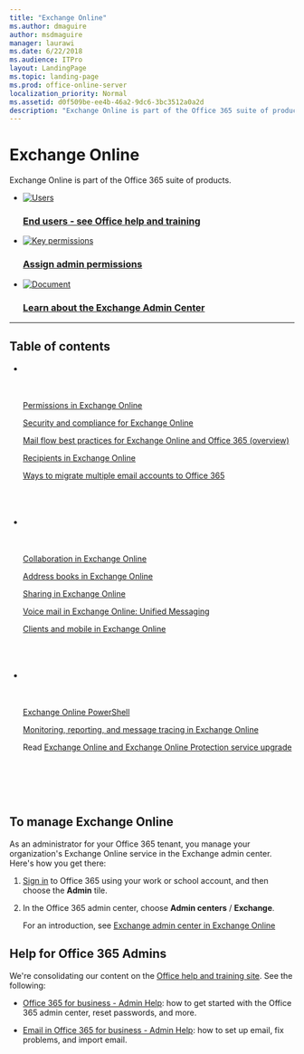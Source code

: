 ```yaml
---
title: "Exchange Online"
ms.author: dmaguire
author: msdmaguire
manager: laurawi
ms.date: 6/22/2018
ms.audience: ITPro
layout: LandingPage
ms.topic: landing-page
ms.prod: office-online-server
localization_priority: Normal
ms.assetid: d0f509be-ee4b-46a2-9dc6-3bc3512a0a2d
description: "Exchange Online is part of the Office 365 suite of products."
---
```


# Exchange Online

Exchange Online is part of the Office 365 suite of products. 

<ul class="panelContent cardsFTitle">
    <li>
        <a href="https://go.microsoft.com/fwlink/?LinkId=827695">
        <div class="cardSize">
            <div class="cardPadding">
                <div class="card">
                    <div class="cardImageOuter">
                        <div class="cardImage">
                            <img src="https://docs.microsoft.com/en-us/office/media/icons/users-people.svg" alt="Users" />
                        </div>
                    </div>
                    <div class="cardText">
                        <h3>End users - see Office help and training</h3>
                    </div>
                </div>
            </div>
        </div>
        </a>
    </li>
    <li>
        <a href="https://go.microsoft.com/fwlink/p/?LinkID=255444">
        <div class="cardSize">
            <div class="cardPadding">
                <div class="card">
                    <div class="cardImageOuter">
                        <div class="cardImage">
                            <img src="https://docs.microsoft.com/en-us/office/media/icons/key-permissions.svg" alt="Key permissions" />
                        </div>
                    </div>
                    <div class="cardText">
                        <h3>Assign admin permissions</h3>
                    </div>
                </div>
            </div>
        </div>
        </a>
    </li>
    <li>
        <a href="/Exchange/exchange-admin-center">
        <div class="cardSize">
            <div class="cardPadding">
                <div class="card">
                    <div class="cardImageOuter">
                        <div class="cardImage">
                            <img src="https://docs.microsoft.com/en-us/office/media/icons/document.svg" alt="Document" />
                        </div>
                    </div>
                    <div class="cardText">
                        <h3>Learn about the Exchange Admin Center</h3>
                    </div>
                </div>
            </div>
        </div>
        </a>
    </li>
</ul>

---  
  
<h2>Table of contents</h2>
<ul class="panelContent cardsW">
    <li>
        <div class="cardSize">
            <div class="cardPadding">
                <div class="card">
                    <div class="cardText">
                        <p><a href="/permissions-exo/permissions-exo">Permissions in Exchange Online</a>
                        <p><a href="/security-and-compliance/security-and-compliance">Security and compliance for Exchange Online</a>
                        <p><a href="/mail-flow-best-practices/mail-flow-best-practices">Mail flow best practices for Exchange Online and Office 365 (overview)</a>
                        <p><a href="/recipients-in-exchange-online/recipients-in-exchange-online">Recipients in Exchange Online</a>
                        <p><a href="https://go.microsoft.com/fwlink/p/?LinkID=524030">Ways to migrate multiple email accounts to Office 365</a>
                    </div>
                </div>
            </div>
        </div>
    </li>
    <li>
        <div class="cardSize">
            <div class="cardPadding">
                <div class="card">
                    <div class="cardText">
                        <p><a href="/collaboration-exo/collaboration-exo">Collaboration in Exchange Online</a>
                        <p><a href="/address-books/address-books">Address books in Exchange Online</a>
                        <p><a href="/sharing-0/sharing-0">Sharing in Exchange Online</a>
                        <p><a href="/voice-mail-unified-messaging/voice-mail-unified-messaging">Voice mail in Exchange Online: Unified Messaging</a>
                        <p><a href="/clients-and-mobile-in-exchange-online/clients-and-mobile-in-exchange-online">Clients and mobile in Exchange Online</a>
                    </div>
                </div>
            </div>
        </div>
    </li>
    <li>
        <div class="cardSize">
            <div class="cardPadding">
                <div class="card">
                    <div class="cardText">
                        <p><a href="http://technet.microsoft.com/library/1cb603b0-2961-4afe-b879-b048fe0f64a2">Exchange Online PowerShell</a>
                        <p><a href="/monitoring/monitoring">Monitoring, reporting, and message tracing in Exchange Online</a>
                        <p>Read <a href="/exchange-online-and-exchange-online-protection-service-upgrade">Exchange Online and Exchange Online Protection service upgrade</a>
                    </div>
                </div>
            </div>
        </div>
    </li>
</ul>  

<h2>To manage Exchange Online</h2>    
<p>As an administrator for your Office 365 tenant, you manage your organization's Exchange Online service in the Exchange admin center. Here's how you get there:
<ol>
<li><p><a href="https://go.microsoft.com/fwlink/p/?LinkID=529144">Sign in</a> to Office 365 using your work or school account, and then choose the <b>Admin</b> tile. </p></li>
<li><p>In the Office 365 admin center, choose <b>Admin centers</b> / <b>Exchange</b>.</p>
    <p>For an introduction, see <a href="/exchange-admin-center">Exchange admin center in Exchange Online</a></p></li>
</ol>

<h2>Help for Office 365 Admins</h2>
<p>We're consolidating our content on the <a href="https://go.microsoft.com/fwlink/?LinkId=827695">Office help and training site</a>. See the following:
<ul>
<li><p><a href="https://go.microsoft.com/fwlink/p/?LinkID=534936">Office 365 for business - Admin Help</a>: how to get started with the Office 365 admin center, reset passwords, and more.</p></li>
<li><p><a href="https://go.microsoft.com/fwlink/p/?LinkID=252604">Email in Office 365 for business - Admin Help</a>: how to set up email, fix problems, and import email.</p></li>
</ul>  
    

